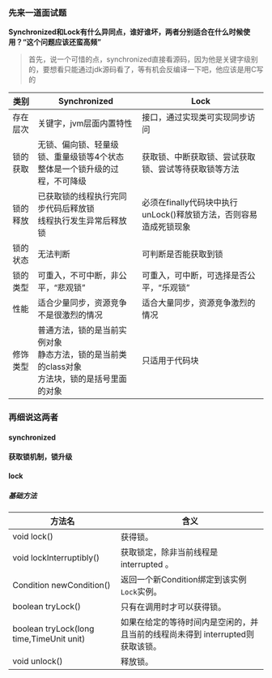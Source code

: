 ### 先来一道面试题

**Synchronized和Lock有什么异同点，谁好谁坏，两者分别适合在什么时候使用？“这个问题应该还蛮高频”**

> 首先，说一个可惜的点，synchronized直接看源码，因为他是关键字级别的，要想看只能通过jdk源码看了，等有机会反编译一下吧，他应该是用C写的

| 类别     | Synchronized                                                 | Lock                                                         |
| -------- | ------------------------------------------------------------ | ------------------------------------------------------------ |
| 存在层次 | 关键字，jvm层面内置特性                                      | 接口，通过实现类可实现同步访问                               |
| 锁的获取 | 无锁、偏向锁、轻量级锁、重量级锁等4个状态<br />整体是一个锁升级的过程，不可降级 | 获取锁、中断获取锁、尝试获取锁、尝试等待获取锁等方法         |
| 锁的释放 | 已获取锁的线程执行完同步代码后释放锁<br />线程执行发生异常后释放锁 | 必须在finally代码块中执行unLock()释放锁方法，否则容易造成死锁现象 |
| 锁的状态 | 无法判断                                                     | 可判断是否能获取到锁                                         |
| 锁的类型 | 可重入，不可中断，非公平，“悲观锁”                           | 可重入，可中断，可选择是否公平，“乐观锁”                     |
| 性能     | 适合少量同步，资源竞争不是很激烈的情况                       | 适合大量同步，资源竞争激烈的情况                             |
| 修饰类型 | 普通方法，锁的是当前实例对象<br />静态方法，锁的是当前类的class对象<br />方法块，锁的是括号里面的对象 | 只适用于代码块                                               |

### 再细说这两者

#### synchronized

#### 获取锁机制，锁升级

#### lock

##### 基础方法

| 方法名                                   | 含义                                                         |
| ---------------------------------------- | ------------------------------------------------------------ |
| void lock()                              | 获得锁。                                                     |
| void lockInterruptibly()                 | 获取锁定，除非当前线程是 interrupted 。                      |
| Condition newCondition()                 | 返回一个新Condition绑定到该实例`Lock`实例。                  |
| boolean tryLock()                        | 只有在调用时才可以获得锁。                                   |
| boolean tryLock(long time,TimeUnit unit) | 如果在给定的等待时间内是空闲的，并且当前的线程尚未得到 interrupted则获取该锁。 |
| void unlock()                            | 释放锁。                                                     |

